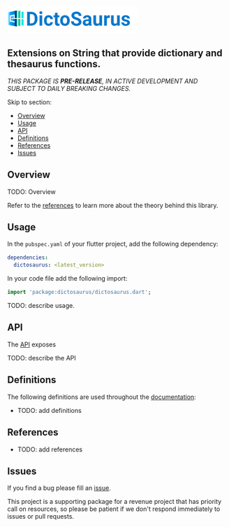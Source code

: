 <!-- 
BSD 3-Clause License
Copyright (c) 2022, GM Consult Pty Ltd
All rights reserved. 
-->

<!-- <p align="left">
  <a href="https://github.com/GM-Consult-Pty-Ltd">
    <img src="static-assets/favicon.png?v1" height="30">
  </a>
  <span style="font-size: 36px; color:#0079cc; font-weight: bold">&nbsp;DictoSaurus</span>
</p> -->


<!-- <p align="center">
  <a href="https://pub.dev/packages/dictosaurus">
    <img src="https://img.shields.io/pub/v/dictosaurus?label=pub.dev&labelColor=333940&logo=dart">
  </a>
  <a href="https://github.com/dictosaurus/dictosaurus/actions/workflows/test.yml">
    <img src="https://img.shields.io/github/workflow/status/dictosaurus/dictosaurus/Dart%20CI/main?label=tests&labelColor=333940&logo=github">
  </a>
  <a href="https://app.codecov.io/gh/dictosaurus/dictosaurus">
    <img src="https://img.shields.io/codecov/c/github/dictosaurus/dictosaurus?logo=codecov&logoColor=fff&labelColor=333940">
  </a>
  <a href="https://t.me/dictosaurusdb">
    <img src="https://img.shields.io/static/v1?label=join&message=dictosaurusdb&labelColor=333940&logo=telegram&logoColor=white&color=229ED9">
  </a>
  <a href="https://twitter.com/simonleier">
    <img src="https://img.shields.io/twitter/follow/simonleier?style=flat&label=Follow&color=1DA1F2&labelColor=333940&logo=twitter&logoColor=fff">
  </a>
</p> -->

<!-- <p align="center">
  <a href="https://dictosaurus.dev">Quickstart</a> •
  <a href="https://dictosaurus.dev/schema">Documentation</a> •
  <a href="https://github.com/dictosaurus/samples">Sample Apps</a> •
  <a href="https://github.com/dictosaurus/dictosaurus/discussions">Support & Ideas</a> •
  <a href="https://pub.dev/packages/dictosaurus">Pub.dev</a>
</p> -->

<!-- # dictosaurus -->

[![GM Consult Pty Ltd](https://raw.githubusercontent.com/GM-Consult-Pty-Ltd/dictosaurus/main/assets/images/dictosaurus.png?raw=true "GM Consult Pty Ltd")](https://github.com/GM-Consult-Pty-Ltd)
## **Extensions on String that provide dictionary and thesaurus functions.**

*THIS PACKAGE IS **PRE-RELEASE**, IN ACTIVE DEVELOPMENT AND SUBJECT TO DAILY BREAKING CHANGES.*

Skip to section:
- [Overview](#overview)
- [Usage](#usage)
- [API](#api)
- [Definitions](#definitions)
- [References](#references)
- [Issues](#issues)

## Overview

TODO: Overview

Refer to the [references](#references) to learn more about the theory behind this library.

## Usage

In the `pubspec.yaml` of your flutter project, add the following dependency:

```yaml
dependencies:
  dictosaurus: <latest_version>
```

In your code file add the following import:

```dart
import 'package:dictosaurus/dictosaurus.dart';
```

TODO: describe usage.

## API

The [API](https://pub.dev/documentation/dictosaurus/latest/) exposes

TODO: describe the API

## Definitions

The following definitions are used throughout the [documentation](https://pub.dev/documentation/dictosaurus/latest/):
* TODO: add definitions

## References

* TODO: add references

## Issues

If you find a bug please fill an [issue](https://github.com/GM-Consult-Pty-Ltd/dictosaurus/issues).  

This project is a supporting package for a revenue project that has priority call on resources, so please be patient if we don't respond immediately to issues or pull requests.


